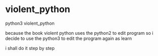 # violent_python
python3 violent_python

because the book violent python uses the python2 to edit program
so i decide to use the python3 to edit the program again as learn

i shall do it step by step
